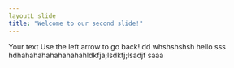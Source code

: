 ```yaml
---
layoutL slide
title: "Welcome to our second slide!"
--- 
```

Your text
Use the left arrow to go back!
dd whshshshsh
hello
sss
hdhahahahahahahahahldkfja;lsdkfj;lsadjf
saaa
